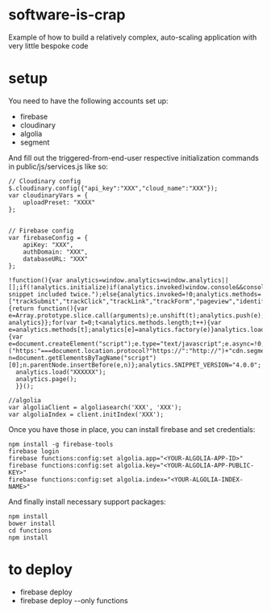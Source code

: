 # software-is-crap
Example of how to build a relatively complex, auto-scaling application with very little bespoke code

# setup
You need to have the following accounts set up:
* firebase
* cloudinary
* algolia
* segment

And fill out the triggered-from-end-user respective initialization commands in public/js/services.js like so:
```
// Cloudinary config
$.cloudinary.config({"api_key":"XXX","cloud_name":"XXX"});
var cloudinaryVars = {
	uploadPreset: "XXXX"
};


// Firebase config
var firebaseConfig = {
	apiKey: "XXX",
	authDomain: "XXX",
	databaseURL: "XXX"
};

!function(){var analytics=window.analytics=window.analytics||[];if(!analytics.initialize)if(analytics.invoked)window.console&&console.error&&console.error("Segment snippet included twice.");else{analytics.invoked=!0;analytics.methods=["trackSubmit","trackClick","trackLink","trackForm","pageview","identify","reset","group","track","ready","alias","debug","page","once","off","on"];analytics.factory=function(t){return function(){var e=Array.prototype.slice.call(arguments);e.unshift(t);analytics.push(e);return analytics}};for(var t=0;t<analytics.methods.length;t++){var e=analytics.methods[t];analytics[e]=analytics.factory(e)}analytics.load=function(t){var e=document.createElement("script");e.type="text/javascript";e.async=!0;e.src=("https:"===document.location.protocol?"https://":"http://")+"cdn.segment.com/analytics.js/v1/"+t+"/analytics.min.js";var n=document.getElementsByTagName("script")[0];n.parentNode.insertBefore(e,n)};analytics.SNIPPET_VERSION="4.0.0";
  analytics.load("XXXXXX");
  analytics.page();
  }}();

//algolia
var algoliaClient = algoliasearch('XXX', 'XXX');
var algoliaIndex = client.initIndex('XXX');
```

Once you have those in place, you can install firebase and set credentials:
```
npm install -g firebase-tools
firebase login
firebase functions:config:set algolia.app="<YOUR-ALGOLIA-APP-ID>"
firebase functions:config:set algolia.key="<YOUR-ALGOLIA-APP-PUBLIC-KEY>"
firebase functions:config:set algolia.index="<YOUR-ALGOLIA-INDEX-NAME>"
```

And finally install necessary support packages:
```
npm install
bower install
cd functions
npm install
```

# to deploy
* firebase deploy
* firebase deploy --only functions
